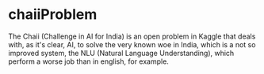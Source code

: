 # chaiiProblem

The Chaii (Challenge in AI for India) is an open problem in Kaggle that 
deals with, as it's clear, AI, to solve the very known woe in India, which 
is a not so improved system, the NLU (Natural Language Understanding), which
perform a worse job than in english, for example.
